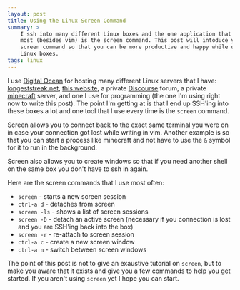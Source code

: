 ```yaml
---
layout: post
title: Using the Linux Screen Command 
summary: > 
    I ssh into many different Linux boxes and the one application that I use the
    most (besides vim) is the screen command. This post will intoduce you to the
    screen command so that you can be more productive and happy while using your
    Linux boxes.
tags: linux 
---
```


I use [Digital Ocean][1] for hosting many different Linux servers that I have:
[longeststreak.net][2], [this website][3], a private [Discourse][4] forum, a
private [minecraft][5] server, and one I use for programming (the one I'm using right
now to write this post). The point I'm getting at is that I end up SSH'ing into
these boxes a lot and one tool that I use every time is the `screen` command.

Screen allows you to connect back to the exact same terminal you were on in case
your connection got lost while writing in vim. Another example is so that you
can start a process like minecraft and not have to use the `&` symbol for it to
run in the background.  

Screen also allows you to create windows so that if you need another shell on
the same box you don't have to ssh in again.

Here are the screen commands that I use most often:

- `screen` - starts a new screen session
- `ctrl-a d` - detaches from screen
- `screen -ls` - shows a list of screen sessions
- `screen -D` - detach an active screen (necessary if you connection is lost and
  you are SSH'ing back into the box)
- `screen -r` - re-attach to screen session
- `ctrl-a c` - create a new screen window
- `ctrl-a n` - switch between screen windows

The point of this post is not to give an exaustive tutorial on `screen`, but to
make you aware that it exists and give you a few commands to help you get
started. If you aren't using `screen` yet I hope you can start.

[1]: https://www.digitalocean.com/?refcode=6181643725e8
[2]: http://longeststreak.net/
[3]: http://blaketv.com
[4]: http://www.discourse.org/
[5]: https://minecraft.net/ 
